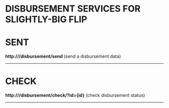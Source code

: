 # DISBURSEMENT SERVICES FOR SLIGHTLY-BIG FLIP



# SENT
<b>http://<your-directory>/disbursement/send </b> (send a disbursement data)
<hr>

# CHECK
<b>http://<your-directory>/disbursement/check/?id={id}</b> (check disbursement status)
<hr>
